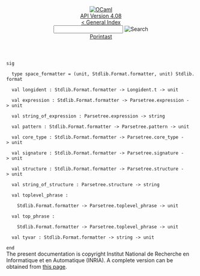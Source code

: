 <!-- ((! set title API !)) ((! set documentation !)) ((! set api !)) ((! set nobreadcrumb !)) -->
<div class="api"><header><nav class="toc brand"><a class="brand" href="https://ocaml.org/"><img src="colour-logo-gray.svg" class="svg" alt="OCaml"></a></nav><nav class="toc"><div class="toc_version"><a href="/docs" id="version-select">API Version 4.08</a></div><a href="index.html">&lt; General Index</a><div class="api_search"><input type="text" name="apisearch" id="api_search" oninput="mySearch(false);" onkeypress="this.oninput();" onclick="this.oninput();" onpaste="this.oninput();">
<img src="search_icon.svg" alt="Search" class="svg" onclick="mySearch(false)"></div>
<div id="search_results"></div><div class="toc_title"><a href="Pprintast.html">Pprintast</a></div><ul></ul></nav></header>
<code class="code"><span class="keyword">sig</span><br>
&nbsp;&nbsp;<span class="keyword">type</span>&nbsp;space_formatter&nbsp;=&nbsp;(unit,&nbsp;<span class="constructor">Stdlib</span>.<span class="constructor">Format</span>.formatter,&nbsp;unit)&nbsp;<span class="constructor">Stdlib</span>.format<br>
&nbsp;&nbsp;<span class="keyword">val</span>&nbsp;longident&nbsp;:&nbsp;<span class="constructor">Stdlib</span>.<span class="constructor">Format</span>.formatter&nbsp;<span class="keywordsign">-&gt;</span>&nbsp;<span class="constructor">Longident</span>.t&nbsp;<span class="keywordsign">-&gt;</span>&nbsp;unit<br>
&nbsp;&nbsp;<span class="keyword">val</span>&nbsp;expression&nbsp;:&nbsp;<span class="constructor">Stdlib</span>.<span class="constructor">Format</span>.formatter&nbsp;<span class="keywordsign">-&gt;</span>&nbsp;<span class="constructor">Parsetree</span>.expression&nbsp;<span class="keywordsign">-&gt;</span>&nbsp;unit<br>
&nbsp;&nbsp;<span class="keyword">val</span>&nbsp;string_of_expression&nbsp;:&nbsp;<span class="constructor">Parsetree</span>.expression&nbsp;<span class="keywordsign">-&gt;</span>&nbsp;string<br>
&nbsp;&nbsp;<span class="keyword">val</span>&nbsp;pattern&nbsp;:&nbsp;<span class="constructor">Stdlib</span>.<span class="constructor">Format</span>.formatter&nbsp;<span class="keywordsign">-&gt;</span>&nbsp;<span class="constructor">Parsetree</span>.pattern&nbsp;<span class="keywordsign">-&gt;</span>&nbsp;unit<br>
&nbsp;&nbsp;<span class="keyword">val</span>&nbsp;core_type&nbsp;:&nbsp;<span class="constructor">Stdlib</span>.<span class="constructor">Format</span>.formatter&nbsp;<span class="keywordsign">-&gt;</span>&nbsp;<span class="constructor">Parsetree</span>.core_type&nbsp;<span class="keywordsign">-&gt;</span>&nbsp;unit<br>
&nbsp;&nbsp;<span class="keyword">val</span>&nbsp;signature&nbsp;:&nbsp;<span class="constructor">Stdlib</span>.<span class="constructor">Format</span>.formatter&nbsp;<span class="keywordsign">-&gt;</span>&nbsp;<span class="constructor">Parsetree</span>.signature&nbsp;<span class="keywordsign">-&gt;</span>&nbsp;unit<br>
&nbsp;&nbsp;<span class="keyword">val</span>&nbsp;structure&nbsp;:&nbsp;<span class="constructor">Stdlib</span>.<span class="constructor">Format</span>.formatter&nbsp;<span class="keywordsign">-&gt;</span>&nbsp;<span class="constructor">Parsetree</span>.structure&nbsp;<span class="keywordsign">-&gt;</span>&nbsp;unit<br>
&nbsp;&nbsp;<span class="keyword">val</span>&nbsp;string_of_structure&nbsp;:&nbsp;<span class="constructor">Parsetree</span>.structure&nbsp;<span class="keywordsign">-&gt;</span>&nbsp;string<br>
&nbsp;&nbsp;<span class="keyword">val</span>&nbsp;toplevel_phrase&nbsp;:<br>
&nbsp;&nbsp;&nbsp;&nbsp;<span class="constructor">Stdlib</span>.<span class="constructor">Format</span>.formatter&nbsp;<span class="keywordsign">-&gt;</span>&nbsp;<span class="constructor">Parsetree</span>.toplevel_phrase&nbsp;<span class="keywordsign">-&gt;</span>&nbsp;unit<br>
&nbsp;&nbsp;<span class="keyword">val</span>&nbsp;top_phrase&nbsp;:<br>
&nbsp;&nbsp;&nbsp;&nbsp;<span class="constructor">Stdlib</span>.<span class="constructor">Format</span>.formatter&nbsp;<span class="keywordsign">-&gt;</span>&nbsp;<span class="constructor">Parsetree</span>.toplevel_phrase&nbsp;<span class="keywordsign">-&gt;</span>&nbsp;unit<br>
&nbsp;&nbsp;<span class="keyword">val</span>&nbsp;tyvar&nbsp;:&nbsp;<span class="constructor">Stdlib</span>.<span class="constructor">Format</span>.formatter&nbsp;<span class="keywordsign">-&gt;</span>&nbsp;string&nbsp;<span class="keywordsign">-&gt;</span>&nbsp;unit<br>
<span class="keyword">end</span></code>
<div class="copyright">The present documentation is copyright Institut National de Recherche en Informatique et en Automatique (INRIA). A complete version can be obtained from <a href="http://caml.inria.fr/pub/docs/manual-ocaml/">this page</a>.</div></div>